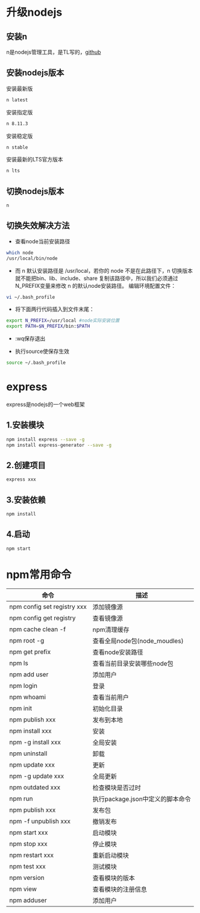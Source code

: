 # 升级nodejs

## 安装n

n是nodejs管理工具，是TL写的，[github](https://github.com/tj/n)

## 安装nodejs版本

安装最新版

```bash
n latest
```

安装指定版

```bash
n 8.11.3
```

安装稳定版

```bash
n stable
```

安装最新的LTS官方版本

```bash
n lts
```

## 切换nodejs版本

```bash
n
```

## 切换失效解决方法

+ 查看node当前安装路径

```bash
which node 
/usr/local/bin/node
```

+ 而 n 默认安装路径是 /usr/local，若你的 node 不是在此路径下，n 切换版本就不能把bin、lib、include、share 复制该路径中，所以我们必须通过N_PREFIX变量来修改 n 的默认node安装路径。
  编辑环境配置文件：

```bash
vi ~/.bash_profile
```

+ 将下面两行代码插入到文件末尾：

```bash
export N_PREFIX=/usr/local #node实际安装位置
export PATH=$N_PREFIX/bin:$PATH
```

+ :wq保存退出

+ 执行source使保存生效	

```bash
source ~/.bash_profile
```



# express

express是nodejs的一个web框架

## 1.安装模块

```bash
npm install express --save -g
npm install express-generator --save -g
```

## 2.创建项目

```bash
express xxx
```

## 3.安装依赖

```bash
npm install
```

## 4.启动

```bash
npm start
```



# npm常用命令

| 命令                        | 描述                             |
| --------------------------- | -------------------------------- |
| npm config set registry xxx | 添加镜像源                       |
| npm config get registry     | 查看镜像源                       |
| npm cache clean -f          | npm清理缓存                      |
| npm root -g                 | 查看全局node包(node_moudles)     |
| npm get prefix              | 查看node安装路径                 |
| npm ls                      | 查看当前目录安装哪些node包       |
| npm add user                | 添加用户                         |
| npm login                   | 登录                             |
| npm whoami                  | 查看当前用户                     |
| npm init                    | 初始化目录                       |
| npm publish xxx             | 发布到本地                       |
| npm install xxx             | 安装                             |
| npm -g install xxx          | 全局安装                         |
| npm uninstall               | 卸载                             |
| npm update xxx              | 更新                             |
| npm -g update xxx           | 全局更新                         |
| npm outdated xxx            | 检查模块是否过时                 |
| npm run                     | 执行package.json中定义的脚本命令 |
| npm publish xxx             | 发布包                           |
| npm -f unpublish xxx        | 撤销发布                         |
| npm start xxx               | 启动模块                         |
| npm stop xxx                | 停止模块                         |
| npm restart xxx             | 重新启动模块                     |
| npm test xxx                | 测试模块                         |
| npm version                 | 查看模块的版本                   |
| npm view                    | 查看模块的注册信息               |
| npm adduser                 | 添加用户                         |